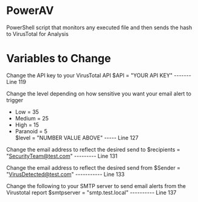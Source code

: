 # PowerAV
PowerShell script that monitors any executed file and then sends the hash to VirusTotal for Analysis


# Variables to Change
Change the API key to your VirusTotal API
$API = "YOUR API KEY" ------- Line 119


Change the level depending on how sensitive you want your email alert to trigger
* Low = 35
* Medium = 25
* High = 15
* Paranoid = 5  
$level = "NUMBER VALUE ABOVE" ----- Line 127

Change the email address to reflect the desired send to
$recipients = "SecurityTeam@test.com" --------- Line 131

Change the email address to reflect the desired send from
$Sender = "VirusDetected@test.com" ----------- Line 133

Change the following to your SMTP server to send email alerts from the Virustotal report
$smtpserver = "smtp.test.local" ---------- Line 137
